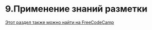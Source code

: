   # 9.Применение знаний разметки
  
  [Этот раздел также можно найти на FreeCodeCamp](https://www.freecodecamp.org/learn/responsive-web-design/applied-visual-design/create-visual-balance-using-the-text-align-property)
  
  
